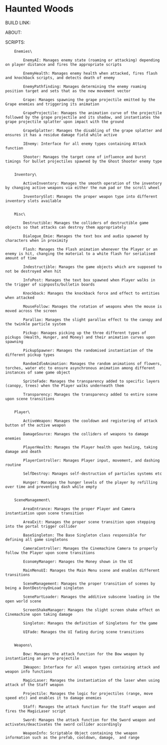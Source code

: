 # Haunted Woods
BUILD LINK: 

ABOUT: 

 
SCRIPTS:

        Enemies\

            EnemyAI: Manages enemy state (roaming or attacking) depending on player distance and fires the appropriate scripts
            
            EnemyHealth: Manages enemy health when attacked, fires flash and knockback scripts, and detects death of enemy
            
            EnemyPathfinding: Manages determining the enemy roaming position target and sets that as the new movement vector
            
            Grape: Manages spawning the grape projectile emitted by the Grape enemies and triggering its animation
            
            GrapeProjectile: Manages the animation curve of the projectile followed by the grape projectile and its shadow, and instantiates the grape projectile splatter upon impact with the ground
            
            GrapeSplatter: Manages the disabling of the grape splatter and ensures it has a residue damage field while active
            
            IEnemy: Interface for all enemy types containing Attack function
            
            Shooter: Manages the target cone of influence and burst timings for bullet projectiles spawned by the Ghost Shooter enemy type

            
        Inventory\

            ActiveInventory: Manages the smooth operation of the inventory by changing active weapons via either the num pad or the scroll wheel
            
            InventorySlot: Manages the proper weapon type into different inventory slots available

            
        Misc\

            Destructible: Manages the colliders of destructible game objects so that attacks can destroy them appropriately
            
            Dialogue_Emie: Manages the text box and audio spawned by characters when in proximity
            
            Flash: Manages the Flash animation whenever the Player or an enemy is hit, changing the material to a white flash for serialised amount of time
            
            Indestructible: Manages the game objects which are supposed to not be destroyed when hit
            
            InfoPost: Manages the text box spawned when Player walks in the trigger of signposts/bulletin boards
            
            Knockback: Manages the knockback force and effect to entities when attacked
            
            MouseFollow: Manages the rotation of weapons when the mouse is moved across the screen
            
            Parallax: Manages the slight parallax effect to the canopy and the twinkle particle system
            
            Pickup: Manages picking up the three different types of pickups (Health, Hunger, and Money) and their animation curves upon spawning
            
            PickupSpawner: Manages the randomised instantiation of the different pickup types
            
            RandomIdleAnimation: Manages the random animations of flowers, torches, water etc to ensure asynchronous animation among different instances of same game object
            
            SpriteFade: Manages the transparency added to specific layers (canopy, trees) when the Player walks underneath them
            
            Transparency: Manages the transparency added to entire scene upon scene transitions

            
        Player\

            ActiveWeapon: Manages the cooldown and registering of attack button of the active weapon 
            
            DamageSource: Manages the colliders of weapons to damage enemies
            
            PlayerHealth: Manages the Player health upon healing, taking damage and death
            
            PlayerController: Manages Player input, movement, and dashing routine
            
            SelfDestroy: Manages self-destruction of particles systems etc
            
            Hunger: Manages the hunger levels of the player by refilling over time and preventing dash while empty

            
        SceneManagement\

            AreaEntrance: Manages the proper Player and Camera instantiation upon scene transition
            
            AreaExit: Manages the proper scene transition upon stepping into the portal trigger collider
            
            BaseSingleton: The Base Singleton class responsible for defining all game singletons
            
            CameraController: Manages the Cinemachine Camera to properly follow the Player upon scene transitions
            
            EconomyManager: Manages the Money shown in the UI 
            
            MainMenuUI: Manages the Main Menu scene and enables different transitions
            
            SceneManagement: Manages the proper transition of scenes by being a DontDestroyOnLoad singleton
            
            ScenePartLoader: Manages the additive subscene loading in the open world scene
            
            ScreenShakeManager: Manages the slight screen shake effect on Cinemachine upon taking damage
            
            Singleton: Manages the definition of Singletons for the game
            
            UIFade: Manages the UI fading during scene transitions

            
        Weapons\

            Bow: Manages the attack function for the Bow weapon by instantiating an arrow projectile
            
            IWeapon: Interface for all weapon types containing attack and weapon info functions
            
            MagicLaser: Manages the instantiation of the laser when using attack of the Staff weapon
            
            Projectile: Manages the logic for projectiles (range, move speed etc) and enables it to damage enemies
            
            Staff: Manages the attack function for the Staff weapon and fires the MagicLaser script
            
            Sword: Manages the attack function for the Sword weapon and activates/deactivates the sword collider accordingly
            
            WeaponInfo: Scriptable Object containing the weapon information such as the prefab, cooldown, damage,  and range
